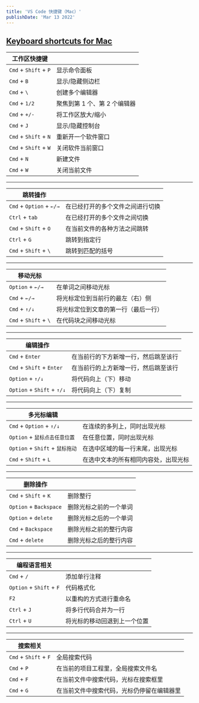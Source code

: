 ```yaml
---
title: 'VS Code 快捷键（Mac）'
publishDate: 'Mar 13 2022'
---
```


## [Keyboard shortcuts for Mac](https://code.visualstudio.com/shortcuts/keyboard-shortcuts-macos.pdf)

| 工作区快捷键            |                          |
| --------------------- | ------------------------ |
| `Cmd` + `Shift` + `P` | 显示命令面板               |
| `Cmd` + `B`           | 显示/隐藏侧边栏            |
| `Cmd` + `\`           | 创建多个编辑器             |
| `Cmd` + `1/2`         | 聚焦到第 1 个、第 2 个编辑器 |
| `Cmd` + `+/-`         | 将工作区放大/缩小           |
| `Cmd` + `J`           | 显示/隐藏控制台            |
| `Cmd` + `Shift` + `N` | 重新开一个软件窗口          |
| `Cmd` + `Shift` + `W` | 关闭软件当前窗口            |
| `Cmd` + `N`           | 新建文件                  |
| `Cmd` + `W`           | 关闭当前文件               |

---

| 跳转操作                  |                            |
| ------------------------ | -------------------------- |
| `Cmd` + `Option` + `←/→` | 在已经打开的多个文件之间进行切换 |
| `Ctrl` + `tab`           | 在已经打开的多个文件之间切换    |
| `Cmd` + `Shift` + `O`    | 在当前文件的各种方法之间跳转    |
| `Ctrl` + `G`             | 跳转到指定行                 |
| `Cmd` + `Shift` + `\`    | 跳转到匹配的括号              |

---

| 移动光标               |                               |
| --------------------- | ----------------------------- |
| `Option` + `←/→`      | 在单词之间移动光标               |
| `Cmd` + `←/→`         | 将光标定位到当前行的最左（右）侧    |
| `Cmd` + `↑/↓`         | 将光标定位到文章的第一行（最后一行） |
| `Cmd` + `Shift` + `\` | 在代码块之间移动光标              |

--- 

| 编辑操作                   |                                |
| ------------------------- | ----------------------------- |
| `Cmd` + `Enter`           | 在当前行的下方新增一行，然后跳至该行 |
| `Cmd` + `Shift` + `Enter` | 在当前行的上方新增一行，然后跳至该行 |
| `Option` + `↑/↓`            | 将代码向上（下）移动                   |
| `Option` + `Shift` + `↑/↓`  | 将代码向上（下）复制                   |

--- 

| 多光标编辑                      |                               |
| ----------------------------- | ----------------------------- |
| `Cmd` + `Option` + `↑/↓`      | 在连续的多列上，同时出现光标       |
| `Option` + `鼠标点击任意位置`    | 在任意位置，同时出现光标          |
| `Option` + `Shift` + `鼠标拖动` | 在选中区域的每一行末尾，出现光标   |
| `Cmd` + `Shift` + `L`         | 在选中文本的所有相同内容处，出现光标 |

---

| 删除操作                |                    |
| ---------------------- | -------------------|
| `Cmd` + `Shift` + `K`  | 删除整行            |
| `Option` + `Backspace` | 删除光标之前的一个单词 |
| `Option` + `delete`    | 删除光标之后的一个单词 |
| `Cmd` + `Backspace`    | 删除光标之前的整行内容 |
| `Cmd` + `delete`       | 删除光标之后的整行内容 |

---

| 编程语言相关               |                         |
| ------------------------ | ----------------------- |
| `Cmd` + `/`              | 添加单行注释              |
| `Option` + `Shift` + `F` | 代码格式化               |
| `F2`                     | 以重构的方式进行重命名     |
| `Ctrl` + `J`             | 将多行代码合并为一行       |
| `Ctrl` + `U`             | 将光标的移动回退到上一个位置 |

---

| 搜索相关               |                                    |
| --------------------- | ---------------------------------- |
| `Cmd` + `Shift` + `F` | 全局搜索代码                         |
| `Cmd` + `P`           | 在当前的项目工程里，全局搜索文件名       |
| `Cmd` + `F`           | 在当前文件中搜索代码，光标在搜索框里      |
| `Cmd` + `G`           | 在当前文件中搜索代码，光标仍停留在编辑器里 |
